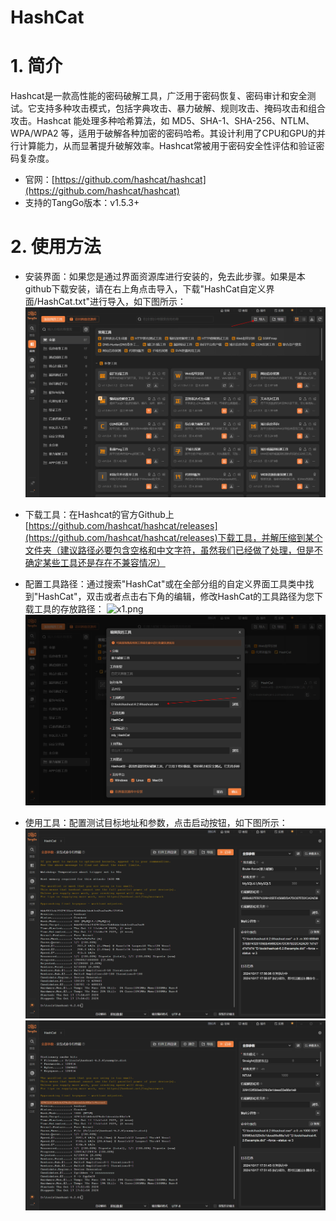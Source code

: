 # HashCat

# 1. 简介
Hashcat是一款高性能的密码破解工具，广泛用于密码恢复、密码审计和安全测试。它支持多种攻击模式，包括字典攻击、暴力破解、规则攻击、掩码攻击和组合攻击。Hashcat 能处理多种哈希算法，如 MD5、SHA-1、SHA-256、NTLM、WPA/WPA2 等，适用于破解各种加密的密码哈希。其设计利用了CPU和GPU的并行计算能力，从而显著提升破解效率。Hashcat常被用于密码安全性评估和验证密码复杂度。

- 官网：[https://github.com/hashcat/hashcat](https://github.com/hashcat/hashcat)
- 支持的TangGo版本：v1.5.3+

# 2. 使用方法
- 安装界面：如果您是通过界面资源库进行安装的，免去此步骤。如果是本github下载安装，请在右上角点击导入，下载"HashCat自定义界面/HashCat.txt"进行导入，如下图所示：
  ![import.png](images/import.png)

- 下载工具：在Hashcat的官方Github上[https://github.com/hashcat/hashcat/releases](https://github.com/hashcat/hashcat/releases)下载工具，并解压缩到某个文件夹（建议路径必要包含空格和中文字符，虽然我们已经做了处理，但是不确定某些工具还是存在不兼容情况）

- 配置工具路径：通过搜索"HashCat"或在全部分组的自定义界面工具类中找到"HashCat"，双击或者点击右下角的编辑，修改HashCat的工具路径为您下载工具的存放路径：
  ![x1.png](images/x1.png)
  ![x2.png](images/x2.png)
- 使用工具：配置测试目标地址和参数，点击启动按钮，如下图所示：
  ![1.png](images/1.png)
  ![2.png](images/2.png)

